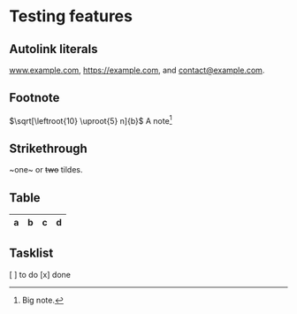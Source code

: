 # Testing features

## Autolink literals

www.example.com, https://example.com, and contact@example.com.

## Footnote

$\sqrt[\leftroot{10} \uproot{5} n]{b}$
A note[^1]

[^1]: Big note.

## Strikethrough

~one~ or ~~two~~ tildes.

## Table

| a | b  |  c |  d  |
| - | :- | -: | :-: |

## Tasklist

[ ] to do
[x] done